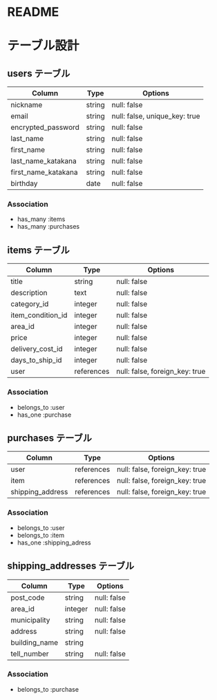 # README

# テーブル設計

## users テーブル

| Column                | Type   | Options                       |
| --------------------- | ------ | ----------------------------- |
| nickname              | string | null: false                   |
| email                 | string | null: false, unique_key: true |
| encrypted_password    | string | null: false                   |
| last_name             | string | null: false                   |
| first_name            | string | null: false                   |
| last_name_katakana    | string | null: false                   |
| first_name_katakana   | string | null: false                   |
| birthday              | date   | null: false                   |

### Association

- has_many :items
- has_many :purchases


## items テーブル

| Column             | Type       | Options                        |
| ------------------ | ---------- | ------------------------------ |
| title              | string     | null: false                    |
| description        | text       | null: false                    |
| category_id        | integer    | null: false                    |
| item_condition_id  | integer    | null: false                    |
| area_id            | integer    | null: false                    |
| price              | integer    | null: false                    |
| delivery_cost_id   | integer    | null: false                    |
| days_to_ship_id    | integer    | null: false                    |
| user               | references | null: false, foreign_key: true |

### Association

- belongs_to :user
- has_one :purchase


## purchases テーブル

| Column             | Type       | Options                        |
| ------------------ | ---------- | ------------------------------ |
| user               | references | null: false, foreign_key: true |
| item               | references | null: false, foreign_key: true |
| shipping_address   | references | null: false, foreign_key: true |

### Association

- belongs_to :user
- belongs_to :item
- has_one :shipping_adress


## shipping_addresses テーブル

| Column             | Type       | Options                        |
| ------------------ | ---------- | ------------------------------ |
| post_code          | string     | null: false                    |
| area_id            | integer    | null: false                    |
| municipality       | string     | null: false                    |
| address            | string     | null: false                    |
| building_name      | string     |                                |
| tell_number        | string     | null: false                    |

### Association

- belongs_to :purchase
